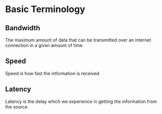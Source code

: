 # Basic Terminology

## Bandwidth

The maximum amount of data that can be transmitted over an internet connection in a given amount of time.

## Speed

Speed is how fast the information is received.

## Latency

Latency is the delay which we experience in getting the information from the source.

